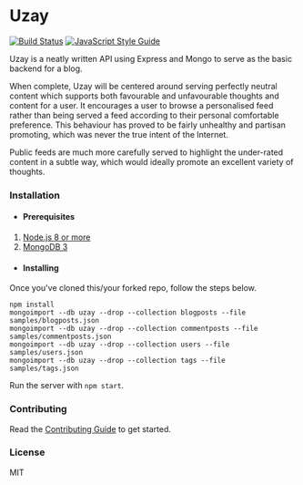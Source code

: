 # Uzay

[![Build Status](https://travis-ci.com/sakshamsaxena/uzay.svg?branch=master)](https://travis-ci.com/sakshamsaxena/uzay) [![JavaScript Style Guide](https://img.shields.io/badge/code_style-standard-brightgreen.svg)](https://standardjs.com)

Uzay is a neatly written API using Express and Mongo to serve as the basic backend for a blog.

When complete, Uzay will be centered around serving perfectly neutral content which supports both favourable and unfavourable thoughts and content for a user. It encourages a user to browse a personalised feed rather than being served a feed according to their personal comfortable preference. This behaviour has proved to be fairly unhealthy and partisan promoting, which was never the true intent of the Internet.

Public feeds are much more carefully served to highlight the under-rated content in a subtle way, which would ideally promote an excellent variety of thoughts.

### Installation

* #### Prerequisites

1. [Node.js 8 or more](https://nodejs.org/en/download/)
2. [MongoDB 3](https://docs.mongodb.com/manual/installation/)

* #### Installing

Once you've cloned this/your forked repo, follow the steps below.

```
npm install
mongoimport --db uzay --drop --collection blogposts --file samples/blogposts.json
mongoimport --db uzay --drop --collection commentposts --file samples/commentposts.json
mongoimport --db uzay --drop --collection users --file samples/users.json
mongoimport --db uzay --drop --collection tags --file samples/tags.json
```

Run the server with ```npm start```.

### Contributing

Read the [Contributing Guide](./CONTRIBUTING.md) to get started.

### License

MIT